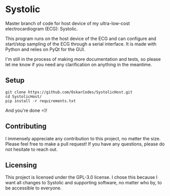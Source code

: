 # Systolic
Master branch of code for host device of my ultra-low-cost electrocardiogram (ECG): Systolic. 

This program runs on the host device of the ECG and can configure and start/stop sampling of the ECG through a serial interface. It is made with Python and relies on PyQt for the GUI.

I'm still in the process of making more documentation and tests, so please let me know if you need any clarification on anything in the meantime.

## Setup
```shell
git clone https://github.com/OskarCodes/SystolicHost.git
cd SystolicHost/
pip install -r requirements.txt
```
And you're done =)!

## Contributing
I immensely appreciate any contribution to this project, no matter the size. Please feel free to make a pull request! If you have any questions, please do not hesitate to reach out.

## Licensing
This project is licensed under the GPL-3.0 license. I chose this because I want all changes to Systolic and supporting software, no matter who by, to be accessible to everyone. 
